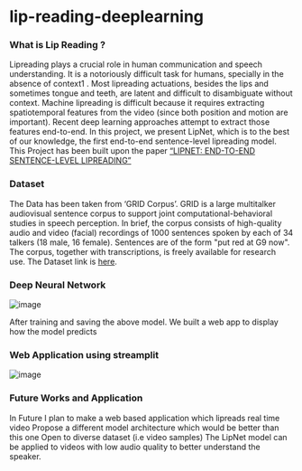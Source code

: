# lip-reading-deeplearning

### What is Lip Reading ?
Lipreading plays a crucial role in human communication and speech understanding. It is a notoriously difficult task for humans, specially in the absence of context1 . Most lipreading actuations, besides the lips and sometimes tongue and teeth, are latent and difficult to disambiguate without context. Machine lipreading is difficult because it requires extracting spatiotemporal features from the video (since both position and motion are important). Recent deep learning approaches attempt to extract those features end-to-end.
In this project, we present LipNet, which is to the best of our knowledge, the first end-to-end sentence-level lipreading model.
This Project has been built upon the paper [“LIPNET: END-TO-END SENTENCE-LEVEL LIPREADING” ](https://arxiv.org/pdf/1611.01599.pdf)


### Dataset
The Data has been taken from ‘GRID Corpus’. GRID is a large multitalker audiovisual sentence corpus to support joint computational-behavioral studies in speech perception. In brief, the corpus consists of high-quality audio and video (facial) recordings of 1000 sentences spoken by each of 34 talkers (18 male, 16 female). Sentences are of the form "put red at G9 now".  The corpus, together with transcriptions, is freely available for research use. The Dataset link is [here](https://spandh.dcs.shef.ac.uk/gridcorpus/).


### Deep Neural Network
![image](https://github.com/VedantMankar/lip-reading-deeplearning/assets/51293708/7527d114-c908-4a36-b7ca-8bf7e539476e)


After training and saving the above model. We built a web app to display how the model predicts

### Web Application using streamplit
![image](https://github.com/VedantMankar/lip-reading-deeplearning/assets/51293708/3b7f7588-7361-4d09-ba16-a98213f9784d)


### Future Works and Application
In Future I plan to make a web based application which lipreads real time video
Propose a different model architecture which would be better than this one 
Open to diverse dataset (i.e video samples)
The LipNet model can be applied to videos with low audio quality to better understand the speaker.

